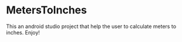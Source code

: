 # MetersToInches
This an android studio project that help the user to calculate meters to inches.
Enjoy!

